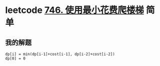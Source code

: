 # leetcode [746. 使用最小花费爬楼梯](https://leetcode-cn.com/problems/min-cost-climbing-stairs/) 简单



## 我的解题

```
dp[i] = min(dp[i-1]+cost[i-1], dp[i-2]+cost[i-2])
dp[0] = 0
```

